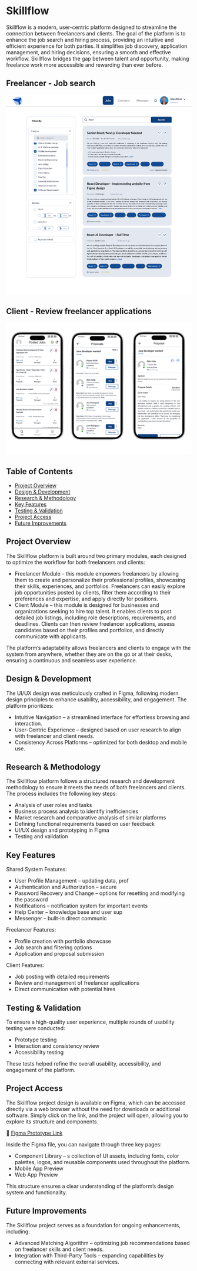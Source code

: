 # Skillflow

Skillflow is a modern, user-centric platform designed to streamline the connection between freelancers and clients. The goal of the platform is to enhance the job search and hiring process, providing an intuitive and efficient experience for both parties. It simplifies job discovery, application management, and hiring decisions, ensuring a smooth and effective workflow. Skillflow bridges the gap between talent and opportunity, making freelance work more accessible and rewarding than ever before.



## Freelancer - Job search
![Freelancer](https://raw.githubusercontent.com/nejrariizviic/Skillflow/refs/heads/main/Uploads/Search-freelancer.png)


## Client - Review freelancer applications
![Client](https://raw.githubusercontent.com/nejrariizviic/Skillflow/refs/heads/main/Uploads/client.png)


## Table of Contents
- [Project Overview](#project-overview)
- [Design & Development](#design--development)
- [Research & Methodology](#research--methodology)
- [Key Features](#key-features)
- [Testing & Validation](#testing--validation)
- [Project Access](#project-access)
- [Future Improvements](#future-improvements)

   
##  Project Overview
The Skillflow platform is built around two primary modules, each designed to optimize the workflow for both freelancers and clients:

- Freelancer Module – this module empowers freelancers by allowing them to create and personalize their professional profiles, showcasing their skills, experiences, and portfolios. Freelancers can easily explore job opportunities posted by clients, filter them according to their preferences and expertise, and apply directly for positions.
- Client Module – this module is designed for businesses and organizations seeking to hire top talent. It enables clients to post detailed job listings, including role descriptions, requirements, and deadlines. Clients can then review freelancer applications, assess candidates based on their profiles and portfolios, and directly communicate with applicants.

The platform’s adaptability allows freelancers and clients to engage with the system from anywhere, whether they are on the go or at their desks, ensuring a continuous and seamless user experience.

##  Design & Development
The UI/UX design was meticulously crafted in Figma, following modern design principles to enhance usability, accessibility, and engagement. The platform prioritizes:

- Intuitive Navigation – a streamlined interface for effortless browsing and interaction.
- User-Centric Experience – designed based on user research to align with freelancer and client needs.
- Consistency Across Platforms – optimized for both desktop and mobile use.


## Research & Methodology
The Skillflow platform follows a structured research and development methodology to ensure it meets the needs of both freelancers and clients. The process includes the following key steps:

- Analysis of user roles and tasks
- Business process analysis to identify inefficiencies
- Market research and comparative analysis of similar platforms
- Defining functional requirements based on user feedback
- UI/UX design and prototyping in Figma
- Testing and validation


##  Key Features
Shared System Features:
- User Profile Management – updating data, prof
- Authentication and Authorization – secure
- Password Recovery and Change – options for resetting and modifying the password
- Notifications – notification system for important events
- Help Center – knowledge base and user sup
- Messenger – built-in direct communic

  
Freelancer Features:
- Profile creation with portfolio showcase
- Job search and filtering options
- Application and proposal submission


Client Features:

- Job posting with detailed requirements
- Review and management of freelancer applications
- Direct communication with potential hires

## Testing & Validation
To ensure a high-quality user experience, multiple rounds of usability testing were conducted:

- Prototype testing 
- Interaction and consistency review
- Accessibility testing

These tests helped refine the overall usability, accessibility, and engagement of the platform.


##  Project Access
The Skillflow project design is available on Figma, which can be accessed directly via a web browser without the need for downloads or additional software. Simply click on the link, and the project will open, allowing you to explore its structure and components.

🔗 [Figma Prototype Link](https://www.figma.com/design/y8N4sbkyAzS0g3cHJYOabg/Skillflow?node-id=8-529&t=pCg1nrv0WYdYsk5H-1)

Inside the Figma file, you can navigate through three key pages:

- Component Library – s collection of UI assets, including fonts, color palettes, logos, and reusable components used throughout the platform.
- Mobile App Preview 
- Web App Preview 
  
This structure ensures a clear understanding of the platform’s design system and functionality.


##  Future Improvements
The Skillflow project serves as a foundation for ongoing enhancements, including:
- Advanced Matching Algorithm – optimizing job recommendations based on freelancer skills and client needs.
- Integration with Third-Party Tools – expanding capabilities by connecting with relevant external services.

